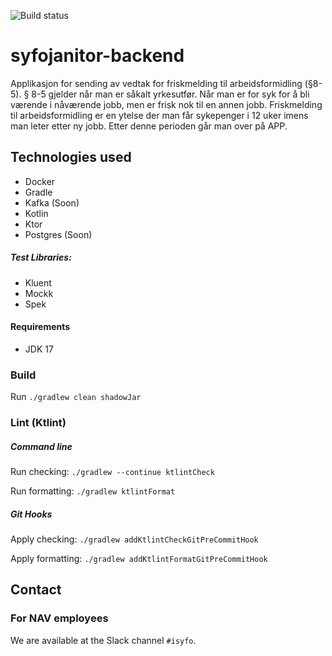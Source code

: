 ![Build status](https://github.com/navikt/syfojanitor-backend/workflows/main/badge.svg?branch=main)

# syfojanitor-backend

Applikasjon for sending av vedtak for friskmelding til arbeidsformidling (§8-5). § 8-5 gjelder når man er såkalt
yrkesutfør.
Når man er for syk for å bli værende i nåværende jobb, men er frisk nok til en annen jobb.
Friskmelding til arbeidsformidling er en ytelse der man får sykepenger i 12 uker imens man leter etter ny jobb.
Etter denne perioden går man over på APP.

## Technologies used

* Docker
* Gradle
* Kafka (Soon)
* Kotlin
* Ktor
* Postgres (Soon)

##### Test Libraries:

* Kluent
* Mockk
* Spek

#### Requirements

* JDK 17

### Build

Run `./gradlew clean shadowJar`

### Lint (Ktlint)

##### Command line

Run checking: `./gradlew --continue ktlintCheck`

Run formatting: `./gradlew ktlintFormat`

##### Git Hooks

Apply checking: `./gradlew addKtlintCheckGitPreCommitHook`

Apply formatting: `./gradlew addKtlintFormatGitPreCommitHook`

## Contact

### For NAV employees

We are available at the Slack channel `#isyfo`.